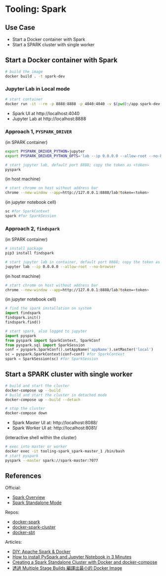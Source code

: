 # Tooling: Spark

## Use Case

+ Start a Docker container with Spark
+ Start a SPARK cluster with single worker

## Start a Docker container with Spark

```bash
# build the image
docker build . -t spark-dev
```

### Jupyter Lab in Local mode

```bash
# start container
docker run -it --rm -p 8888:8888 -p 4040:4040 -v $(pwd):/app spark-dev /bin/bash
```

+ Spark UI at http://localhost:4040
+ Jupyter Lab at http://localhost:8888

### Approach 1, `PYSPARK_DRIVER`

(in SPARK container)

```bash
export PYSPARK_DRIVER_PYTHON=jupyter
export PYSPARK_DRIVER_PYTHON_OPTS='lab --ip 0.0.0.0 --allow-root --no-browser'

# start jupyter lab, default port 8888; copy the token as <token>
pyspark
```

(in host machine)

```bash
# start chrome on host without address bar
chrome --new-window --app=http://127.0.0.1:8888/lab?token=<token>
```

(in jupyter notebook cell)

```python
sc #for SparkContext
spark #for SparkSession
```

### Approach 2, `findspark`

(in SPARK container)

```bash
# install package
pip3 install findspark

# start jupyter lab in container, default port 8888; copy the token as <token>
jupyter lab --ip 0.0.0.0 --allow-root --no-browser
```

(in host machine)

```bash
# start chrome on host without address bar
chrome --new-window --app=http://127.0.0.1:8888/lab?token=<token>
```

(in jupyter notebook cell)

```python
# find the spark installation on system
import findspark
findspark.init()
findspark.find()

# start spark, also logged to jupyter
import pyspark
from pyspark import SparkContext, SparkConf
from pyspark.sql import SparkSession
conf = pyspark.SparkConf().setAppName('appName').setMaster('local')
sc = pyspark.SparkContext(conf=conf) #for SparkContext
spark = SparkSession(sc) #for SparkSession
```

## Start a SPARK cluster with single worker

```bash
# build and start the cluster
docker-compose up --build 
# build and start the cluster in detached mode
docker-compose up --build --detach

# stop the cluster
docker-compose down
```

+ Spark Master UI at: http://localhost:8088/
+ Spark Worker UI at: http://localhost:8081/

(interactive shell within the cluster)

```bash
# exec into master or worker
docker exec -it tooling-spark_spark-master_1 /bin/bash
# start pyspark
pyspark --master spark://spark-master:7077
```

## References

Official:  

+ [Spark Overview](https://spark.apache.org/docs/latest/)
+ [Spark Standalone Mode](http://spark.apache.org/docs/latest/spark-standalone.html)

Repos:  

+ [docker-spark](https://github.com/big-data-europe/docker-spark)
+ [docker-spark-cluster](https://github.com/mvillarrealb/docker-spark-cluster)
+ [docker-sbt](https://github.com/mozilla/docker-sbt/blob/main/Dockerfile)

Articles:  

+ [DIY: Apache Spark & Docker](https://towardsdatascience.com/diy-apache-spark-docker-bb4f11c10d24)
+ [How to install PySpark and Jupyter Notebook in 3 Minutes](https://www.sicara.ai/blog/2017-05-02-get-started-pyspark-jupyter-notebook-3-minutes)
+ [Creating a Spark Standalone Cluster with Docker and docker-compose](https://medium.com/@marcovillarreal_40011/creating-a-spark-standalone-cluster-with-docker-and-docker-compose-ba9d743a157f)
+ [透過 Multiple Stage Builds 編譯出最小的 Docker Image](https://jiepeng.me/2018/06/09/use-docker-multiple-stage-builds)
